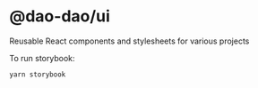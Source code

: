 # @dao-dao/ui

Reusable React components and stylesheets for various projects

To run storybook:

```
yarn storybook
```
